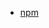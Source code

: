<!-- - [Gitlab](https://github.com/YanPanMichael/@autopack/cpack) -->
- [npm](https://www.npmjs.com/package/@autopack/cpack)